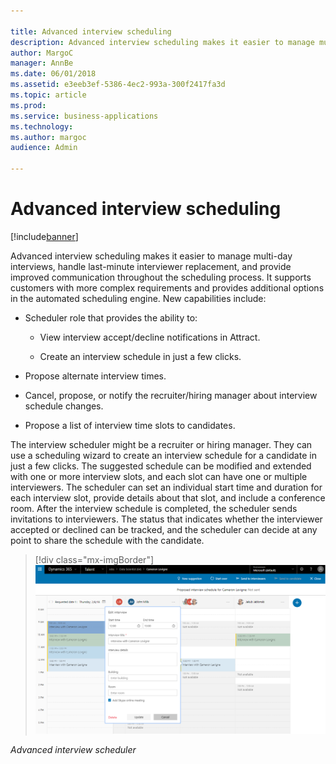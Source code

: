 ```yaml
---

title: Advanced interview scheduling
description: Advanced interview scheduling makes it easier to manage multi-day interviews, handle last-minute interviewer replacement, and provide improved communication throughout the scheduling process.
author: MargoC
manager: AnnBe
ms.date: 06/01/2018
ms.assetid: e3eeb3ef-5386-4ec2-993a-300f2417fa3d
ms.topic: article
ms.prod: 
ms.service: business-applications
ms.technology: 
ms.author: margoc
audience: Admin

---
```

#  Advanced interview scheduling




[!include[banner](../../../includes/banner.md)]

Advanced interview scheduling makes it easier to manage multi-day interviews,
handle last-minute interviewer replacement, and provide improved communication
throughout the scheduling process. It supports customers with more complex
requirements and provides additional options in the automated scheduling engine.
New capabilities include:

-   Scheduler role that provides the ability to:

    -   View interview accept/decline notifications in Attract.

    -   Create an interview schedule in just a few clicks.

-   Propose alternate interview times.

-   Cancel, propose, or notify the recruiter/hiring manager about interview
    schedule changes.

-   Propose a list of interview time slots to candidates.

The interview scheduler might be a recruiter or hiring manager. They can use a
scheduling wizard to create an interview schedule for a candidate in just a few
clicks. The suggested schedule can be modified and extended with one or more
interview slots, and each slot can have one or multiple interviewers. The
scheduler can set an individual start time and duration for each interview slot,
provide details about that slot, and include a conference room. After the
interview schedule is completed, the scheduler sends invitations to
interviewers. The status that indicates whether the interviewer accepted or
declined can be tracked, and the scheduler can decide at any point to share the
schedule with the candidate.

> [!div class="mx-imgBorder"] 
> ![A screenshot showing the advanced interview scheduler screen](media/advanced-interview-scheduling-1.png "A screenshot showing the advanced interview scheduler screen")
<!-- Talent_Advanced interview scheduling_A.png -->


*Advanced interview scheduler*
